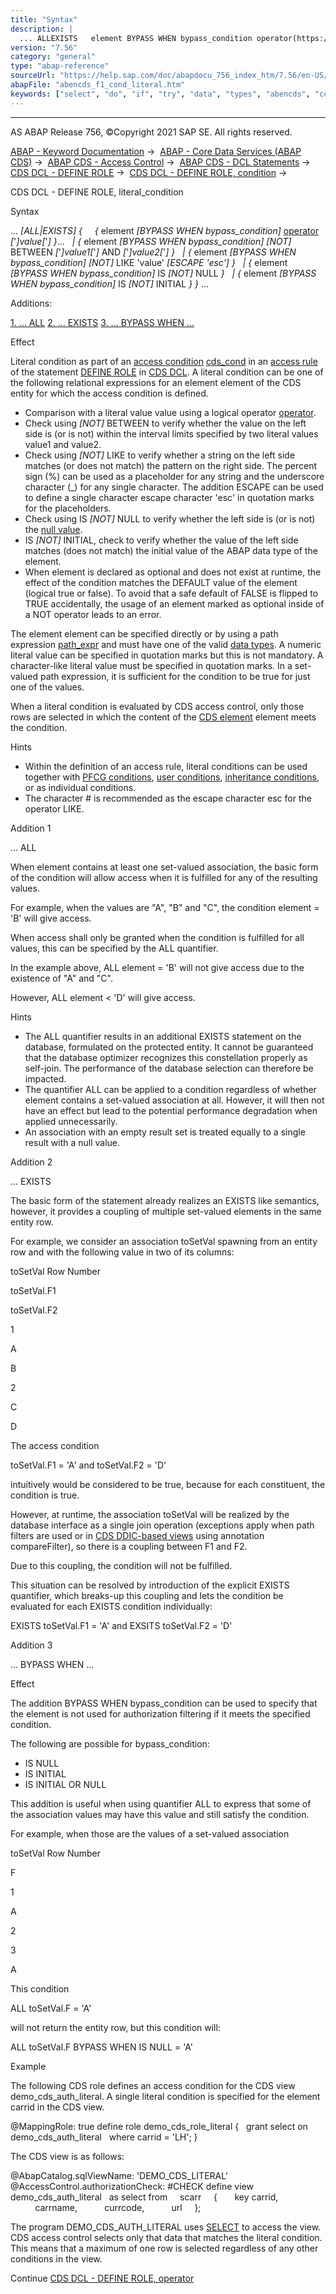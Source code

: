 ```yaml
---
title: "Syntax"
description: |
  ... ALLEXISTS   element BYPASS WHEN bypass_condition operator(https://help.sap.com/doc/abapdocu_756_index_htm/7.56/en-US/abencds_f1_dcl_cond_expression.htm) 'value' ...   element BYPASS WHEN bypass_condition NOT BETWEEN 'v
version: "7.56"
category: "general"
type: "abap-reference"
sourceUrl: "https://help.sap.com/doc/abapdocu_756_index_htm/7.56/en-US/abencds_f1_cond_literal.htm"
abapFile: "abencds_f1_cond_literal.htm"
keywords: ["select", "do", "if", "try", "data", "types", "abencds", "cond", "literal"]
---
```


* * *

AS ABAP Release 756, ©Copyright 2021 SAP SE. All rights reserved.

[ABAP - Keyword Documentation](https://help.sap.com/doc/abapdocu_756_index_htm/7.56/en-US/abenabap.htm) →  [ABAP - Core Data Services (ABAP CDS)](https://help.sap.com/doc/abapdocu_756_index_htm/7.56/en-US/abencds.htm) →  [ABAP CDS - Access Control](https://help.sap.com/doc/abapdocu_756_index_htm/7.56/en-US/abencds_access_control.htm) →  [ABAP CDS - DCL Statements](https://help.sap.com/doc/abapdocu_756_index_htm/7.56/en-US/abencds_f1_dcl_syntax.htm) →  [CDS DCL - DEFINE ROLE](https://help.sap.com/doc/abapdocu_756_index_htm/7.56/en-US/abencds_f1_define_role.htm) →  [CDS DCL - DEFINE ROLE, condition](https://help.sap.com/doc/abapdocu_756_index_htm/7.56/en-US/abencds_dcl_role_conditions.htm) → 

CDS DCL - DEFINE ROLE, literal\_condition

Syntax

... *\[*ALL*|*EXISTS*\]* *{*
    *{* element *\[*BYPASS WHEN bypass\_condition*\]* [operator](https://help.sap.com/doc/abapdocu_756_index_htm/7.56/en-US/abencds_f1_dcl_cond_expression.htm) *\[*'*\]*value*\[*'*\]* *}*...
  *|* *{* element *\[*BYPASS WHEN bypass\_condition*\]* *\[*NOT*\]* BETWEEN *\[*'*\]*value1*\[*'*\]* AND *\[*'*\]*value2*\[*'*\]* *}*
  *|* *{* element *\[*BYPASS WHEN bypass\_condition*\]* *\[*NOT*\]* LIKE 'value' *\[*ESCAPE 'esc'*\]* *}*
  *|* *{* element *\[*BYPASS WHEN bypass\_condition*\]* IS *\[*NOT*\]* NULL *}*
  *|* *{* element *\[*BYPASS WHEN bypass\_condition*\]* IS *\[*NOT*\]* INITIAL *}* *}* ...

Additions:

[1\. ... ALL](#!ABAP_ADDITION_1@1@)
[2\. ... EXISTS](#!ABAP_ADDITION_2@2@)
[3\. ... BYPASS WHEN ...](#!ABAP_ADDITION_3@3@)

Effect

Literal condition as part of an [access condition](https://help.sap.com/doc/abapdocu_756_index_htm/7.56/en-US/abenaccess_condition_glosry.htm "Glossary Entry") [cds\_cond](https://help.sap.com/doc/abapdocu_756_index_htm/7.56/en-US/abencds_dcl_role_cond_expr.htm) in an [access rule](https://help.sap.com/doc/abapdocu_756_index_htm/7.56/en-US/abencds_dcl_role_rules.htm) of the statement [DEFINE ROLE](https://help.sap.com/doc/abapdocu_756_index_htm/7.56/en-US/abencds_f1_define_role.htm) in [CDS DCL](https://help.sap.com/doc/abapdocu_756_index_htm/7.56/en-US/abencds_dcl_glosry.htm "Glossary Entry"). A literal condition can be one of the following relational expressions for an element element of the CDS entity for which the access condition is defined.

-   Comparison with a literal value value using a logical operator [operator](https://help.sap.com/doc/abapdocu_756_index_htm/7.56/en-US/abencds_f1_dcl_cond_expression.htm).
-   Check using *\[*NOT*\]* BETWEEN to verify whether the value on the left side is (or is not) within the interval limits specified by two literal values value1 and value2.
-   Check using *\[*NOT*\]* LIKE to verify whether a string on the left side matches (or does not match) the pattern on the right side. The percent sign (%) can be used as a placeholder for any string and the underscore character (\_) for any single character. The addition ESCAPE can be used to define a single character escape character 'esc' in quotation marks for the placeholders.
-   Check using IS *\[*NOT*\]* NULL to verify whether the left side is (or is not) the [null value](https://help.sap.com/doc/abapdocu_756_index_htm/7.56/en-US/abennull_value_glosry.htm "Glossary Entry").
-   IS *\[*NOT*\]* INITIAL, check to verify whether the value of the left side matches (does not match) the initial value of the ABAP data type of the element.
-   When element is declared as optional and does not exist at runtime, the effect of the condition matches the DEFAULT value of the element (logical true or false). To avoid that a safe default of FALSE is flipped to TRUE accidentally, the usage of an element marked as optional inside of a NOT operator leads to an error.

The element element can be specified directly or by using a path expression [path\_expr](https://help.sap.com/doc/abapdocu_756_index_htm/7.56/en-US/abensql_path_expression_glosry.htm "Glossary Entry") and must have one of the valid [data types](https://help.sap.com/doc/abapdocu_756_index_htm/7.56/en-US/abencds_f1_dcl_cond_data_types.htm). A numeric literal value can be specified in quotation marks but this is not mandatory. A character-like literal value must be specified in quotation marks. In a set-valued path expression, it is sufficient for the condition to be true for just one of the values.

When a literal condition is evaluated by CDS access control, only those rows are selected in which the content of the [CDS element](https://help.sap.com/doc/abapdocu_756_index_htm/7.56/en-US/abencds_element_glosry.htm "Glossary Entry") element meets the condition.

Hints

-   Within the definition of an access rule, literal conditions can be used together with [PFCG conditions](https://help.sap.com/doc/abapdocu_756_index_htm/7.56/en-US/abencds_f1_cond_pfcg.htm), [user conditions](https://help.sap.com/doc/abapdocu_756_index_htm/7.56/en-US/abencds_f1_cond_user.htm), [inheritance conditions](https://help.sap.com/doc/abapdocu_756_index_htm/7.56/en-US/abencds_f1_cond_inherit.htm), or as individual conditions.
-   The character # is recommended as the escape character esc for the operator LIKE.

Addition 1   

... ALL

When element contains at least one set-valued association, the basic form of the condition will allow access when it is fulfilled for any of the resulting values.

For example, when the values are "A", "B" and "C", the condition element = 'B' will give access.

When access shall only be granted when the condition is fulfilled for all values, this can be specified by the ALL quantifier.

In the example above, ALL element = 'B' will not give access due to the existence of "A" and "C".

However, ALL element < 'D' will give access.

Hints

-   The ALL quantifier results in an additional EXISTS statement on the database, formulated on the protected entity. It cannot be guaranteed that the database optimizer recognizes this constellation properly as self-join. The performance of the database selection can therefore be impacted.
-   The quantifier ALL can be applied to a condition regardless of whether element contains a set-valued association at all. However, it will then not have an effect but lead to the potential performance degradation when applied unnecessarily.
-   An association with an empty result set is treated equally to a single result with a null value.

Addition 2   

... EXISTS

The basic form of the statement already realizes an EXISTS like semantics, however, it provides a coupling of multiple set-valued elements in the same entity row.

For example, we consider an association toSetVal spawning from an entity row and with the following value in two of its columns:

toSetVal Row Number

toSetVal.F1

toSetVal.F2

1

A

B

2

C

D

The access condition

toSetVal.F1 = 'A' and toSetVal.F2 = 'D'

intuitively would be considered to be true, because for each constituent, the condition is true.

However, at runtime, the association toSetVal will be realized by the database interface as a single join operation (exceptions apply when path filters are used or in [CDS DDIC-based views](https://help.sap.com/doc/abapdocu_756_index_htm/7.56/en-US/abencds_v1_view_glosry.htm "Glossary Entry") using annotation compareFilter), so there is a coupling between F1 and F2.

Due to this coupling, the condition will not be fulfilled.

This situation can be resolved by introduction of the explicit EXISTS quantifier, which breaks-up this coupling and lets the condition be evaluated for each EXISTS condition individually:

EXISTS toSetVal.F1 = 'A' and EXSITS toSetVal.F2 = 'D'

Addition 3   

... BYPASS WHEN ...

Effect

The addition BYPASS WHEN bypass\_condition can be used to specify that the element is not used for authorization filtering if it meets the specified condition.

The following are possible for bypass\_condition:

-   IS NULL
-   IS INITIAL
-   IS INITIAL OR NULL

This addition is useful when using quantifier ALL to express that some of the association values may have this value and still satisfy the condition.

For example, when those are the values of a set-valued association

toSetVal Row Number

F

1

A

2

<NULL>

3

A

This condition

ALL toSetVal.F = 'A'

will not return the entity row, but this condition will:

ALL toSetVal.F BYPASS WHEN IS NULL = 'A'

Example

The following CDS role defines an access condition for the CDS view demo\_cds\_auth\_literal. A single literal condition is specified for the element carrid in the CDS view.

@MappingRole: true
define role demo\_cds\_role\_literal {
  grant select on demo\_cds\_auth\_literal
  where carrid = 'LH'; }

The CDS view is as follows:

@AbapCatalog.sqlViewName: 'DEMO\_CDS\_LITERAL'
@AccessControl.authorizationCheck: #CHECK
define view demo\_cds\_auth\_literal
  as select from
    scarr
    {
      key carrid,
          carrname,
          currcode,
          url
    };

The program DEMO\_CDS\_AUTH\_LITERAL uses [SELECT](https://help.sap.com/doc/abapdocu_756_index_htm/7.56/en-US/abapselect.htm) to access the view. CDS access control selects only that data that matches the literal condition. This means that a maximum of one row is selected regardless of any other conditions in the view.

Continue
[CDS DCL - DEFINE ROLE, operator](https://help.sap.com/doc/abapdocu_756_index_htm/7.56/en-US/abencds_f1_dcl_cond_expression.htm)